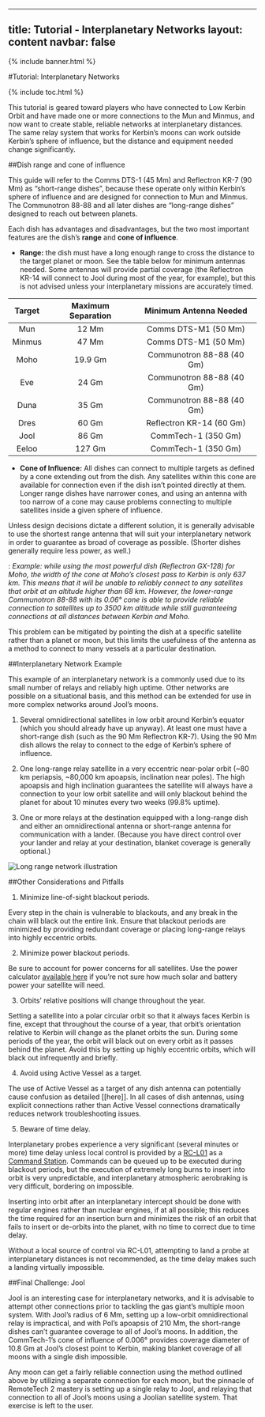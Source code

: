 
---
title: Tutorial - Interplanetary Networks
layout: content
navbar: false
---

{% include banner.html %}

#Tutorial: Interplanetary Networks

{% include toc.html %}

This tutorial is geared toward players who have connected to Low Kerbin Orbit and have made one or more connections to the Mun and Minmus, and now want to create stable, reliable networks at interplanetary distances. The same relay system that works for Kerbin’s moons can work outside Kerbin’s sphere of influence, but the distance and equipment needed change significantly.

##Dish range and cone of influence

This guide will refer to the Comms DTS-1 (45 Mm) and Reflectron KR-7 (90 Mm) as “short-range dishes”, because these operate only within Kerbin’s sphere of influence and are designed for connection to Mun and Minmus. The Communotron 88-88 and all later dishes are “long-range dishes” designed to reach out between planets.

Each dish has advantages and disadvantages, but the two most important features are the dish’s **range** and **cone of influence**.

* **Range:** the dish must have a long enough range to cross the distance to the target planet or moon. See the table below for minimum antennas needed. Some antennas will provide partial coverage (the Reflectron KR-14 will connect to Jool during most of the year, for example), but this is not advised unless your interplanetary missions are accurately timed.

| Target | Maximum Separation | Minimum Antenna Needed |
|:--------:|:-------:|:--------:|
| Mun | 12 Mm | Comms DTS-M1 (50 Mm) |
| Minmus | 47 Mm | Comms DTS-M1 (50 Mm) |
| Moho | 19.9 Gm | Communotron 88-88 (40 Gm) |
| Eve | 24 Gm | Communotron 88-88 (40 Gm) |
| Duna | 35 Gm | Communotron 88-88 (40 Gm) |
| Dres | 60 Gm | Reflectron KR-14 (60 Gm) |
| Jool | 86 Gm | CommTech-1 (350 Gm) |
| Eeloo | 127 Gm | CommTech-1 (350 Gm) |

* **Cone of Influence:** All dishes can connect to multiple targets as defined by a cone extending out from the dish. Any satellites within this cone are available for connection even if the dish isn’t pointed directly at them. Longer range dishes have narrower cones, and using an antenna with too narrow of a cone may cause problems connecting to multiple satellites inside a given sphere of influence.

Unless design decisions dictate a different solution, it is generally advisable to use the shortest range antenna that will suit your interplanetary network in order to guarantee as broad of coverage as possible. (Shorter dishes generally require less power, as well.) 

: *Example: while using the most powerful dish (Reflectron GX-128) for Moho, the width of the cone at Moho’s closest pass to Kerbin is only 637 km. This means that it will be unable to reliably connect to any satellites that orbit at an altitude higher than 68 km. However, the lower-range Communotron 88-88 with its 0.06° cone is able to provide reliable connection to satellites up to 3500 km altitude while still guaranteeing connections at all distances between Kerbin and Moho.*

This problem can be mitigated by pointing the dish at a specific satellite rather than a planet or moon, but this limits the usefulness of the antenna as a method to connect to many vessels at a particular destination.

##Interplanetary Network Example

This example of an interplanetary network is a commonly used due to its small number of relays and reliably high uptime. Other networks are possible on a situational basis, and this method can be extended for use in more complex networks around Jool’s moons.

1. Several omnidirectional satellites in low orbit around Kerbin’s equator (which you should already have up anyway). At least one must have a short-range dish (such as the 90 Mm Reflectron KR-7). Using the 90 Mm dish allows the relay to connect to the edge of Kerbin’s sphere of influence.

2. One long-range relay satellite in a very eccentric near-polar orbit (~80 km periapsis, ~80,000 km apoapsis, inclination near poles). The high apoapsis and high inclination guarantees the satellite will always have a connection to your low orbit satellite and will only blackout behind the planet for about 10 minutes every two weeks (99.8% uptime).

3. One or more relays at the destination equipped with a long-range dish and either an omnidirectional antenna or short-range antenna for communication with a lander. (Because you have direct control over your lander and relay at your destination, blanket coverage is generally optional.)

![Long range network illustration](http://i.imgur.com/L33gBHb.png)

##Other Considerations and Pitfalls

1. Minimize line-of-sight blackout periods.

Every step in the chain is vulnerable to blackouts, and any break in the chain will black out the entire link. Ensure that blackout periods are minimized by providing redundant coverage or placing long-range relays into highly eccentric orbits.

2. Minimize power blackout periods.

Be sure to account for power concerns for all satellites. Use the power calculator [available here](https://docs.google.com/spreadsheet/ccc?key=0AkXf-77s6gmFdEdVeGFqX0xobTczYkhEaEVrVTdWV3c) if you’re not sure how much solar and battery power your satellite will need.

3. Orbits’ relative positions will change throughout the year.

Setting a satellite into a polar circular orbit so that it always faces Kerbin is fine, except that throughout the course of a year, that orbit’s orientation relative to Kerbin will change as the planet orbits the sun. During some periods of the year, the orbit will black out on every orbit as it passes behind the planet. Avoid this by setting up highly eccentric orbits, which will black out infrequently and briefly.

4. Avoid using Active Vessel as a target.

The use of Active Vessel as a target of any dish antenna can potentially cause confusion as detailed [[here]]. In all cases of dish antennas, using explicit connections rather than Active Vessel connections dramatically reduces network troubleshooting issues.

5. Beware of time delay.

Interplanetary probes experience a very significant (several minutes or more) time delay unless local control is provided by a [RC-L01](http://wiki.kerbalspaceprogram.com/wiki/RC-L01_Remote_Guidance_Unit) as a [Command Station](http://remotetechnologiesgroup.github.io/RemoteTech/#command-stations). Commands can be queued up to be executed during blackout periods, but the execution of extremely long burns to insert into orbit is very unpredictable, and interplanetary atmospheric aerobraking is very difficult, bordering on impossible.

Inserting into orbit after an interplanetary intercept should be done with regular engines rather than nuclear engines, if at all possible; this reduces the time required for an insertion burn and minimizes the risk of an orbit that fails to insert or de-orbits into the planet, with no time to correct due to time delay.

Without a local source of control via RC-L01, attempting to land a probe at interplanetary distances is not recommended, as the time delay makes such a landing virtually impossible.

##Final Challenge: Jool

Jool is an interesting case for interplanetary networks, and it is advisable to attempt other connections prior to tackling the gas giant’s multiple moon system. With Jool’s radius of 6 Mm, setting up a low-orbit omnidirectional relay is impractical, and with Pol’s apoapsis of 210 Mm, the short-range dishes can’t guarantee coverage to all of Jool’s moons. In addition, the CommTech-1’s cone of influence of 0.006° provides coverage diameter of 10.8 Gm at Jool’s closest point to Kerbin, making blanket coverage of all moons with a single dish impossible.

Any moon can get a fairly reliable connection using the method outlined above by utilizing a separate connection for each moon, but the pinnacle of RemoteTech 2 mastery is setting up a single relay to Jool, and relaying that connection to all of Jool’s moons using a Joolian satellite system. That exercise is left to the user.
